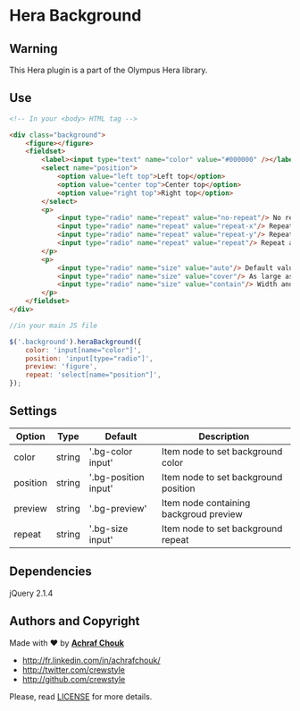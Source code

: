 # Hera Background

## Warning

This Hera plugin is a part of the Olympus Hera library.


## Use

````html
<!-- In your <body> HTML tag -->

<div class="background">
    <figure></figure>
    <fieldset>
        <label><input type="text" name="color" value="#000000" /></label>
        <select name="position">
            <option value="left top">Left top</option>
            <option value="center top">Center top</option>
            <option value="right top">Right top</option>
        </select>
        <p>
            <input type="radio" name="repeat" value="no-repeat"/> No repeat
            <input type="radio" name="repeat" value="repeat-x"/> Repeat horizontally
            <input type="radio" name="repeat" value="repeat-y"/> Repeat vertically
            <input type="radio" name="repeat" value="repeat"/> Repeat all the way around
        </p>
        <p>
            <input type="radio" name="size" value="auto"/> Default value
            <input type="radio" name="size" value="cover"/> As large as possible
            <input type="radio" name="size" value="contain"/> Width and height fit in the content area
        </p>
    </fieldset>
</div>
````

````javascript
//in your main JS file

$('.background').heraBackground({
    color: 'input[name="color"]',
    position: 'input[type="radio"]',
    preview: 'figure',
    repeat: 'select[name="position"]',
});
````


## Settings

Option | Type | Default | Description
------ | ---- | ------- | -----------
color | string | '.bg-color input' | Item node to set background color
position | string | '.bg-position input' | Item node to set background position
preview | string | '.bg-preview' | Item node containing backgroud preview
repeat | string | '.bg-size input' | Item node to set background repeat


## Dependencies

jQuery 2.1.4


## Authors and Copyright

Made with ♥ by **[Achraf Chouk](http://github.com/crewstyle "Achraf Chouk")**

+ http://fr.linkedin.com/in/achrafchouk/
+ http://twitter.com/crewstyle
+ http://github.com/crewstyle

Please, read [LICENSE](https://github.com/crewstyle/OlympusHera/blob/master/LICENSE "LICENSE") for more details.
